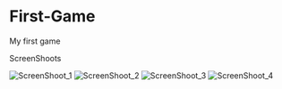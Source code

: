 # First-Game
My first game

ScreenShoots

![ScreenShoot_1](https://user-images.githubusercontent.com/49373647/191809433-59036705-6b3c-4715-a2ee-b2e5cf884545.png)
![ScreenShoot_2](https://user-images.githubusercontent.com/49373647/191809442-483f840e-7a89-4ad0-aa1b-dc5b4f2472a6.png)
![ScreenShoot_3](https://user-images.githubusercontent.com/49373647/191809444-dca6d090-3985-4901-aea1-ab0b6095338a.png)
![ScreenShoot_4](https://user-images.githubusercontent.com/49373647/191809447-0acaee62-014a-4a5f-b685-b3f903fcf554.png)
